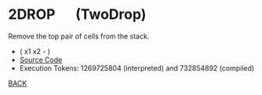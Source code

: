 # 2DROP &emsp; (TwoDrop)
Remove the top pair of cells from the stack.
* ( x1 x2 - )
* [Source Code](../words/core/TwoDrop.cs)
* Execution Tokens: 1269725804 (interpreted) and 732854892 (compiled)


[BACK](builtins.md#TwoDrop)

